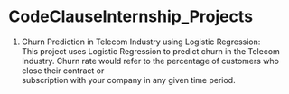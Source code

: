 # CodeClauseInternship_Projects
1. Churn Prediction in Telecom Industry using Logistic Regression:\
   This project uses Logistic Regression to predict churn in the Telecom Industry. Churn rate would refer to the percentage of customers who close their contract or\
   subscription with your company in any given time period. 
